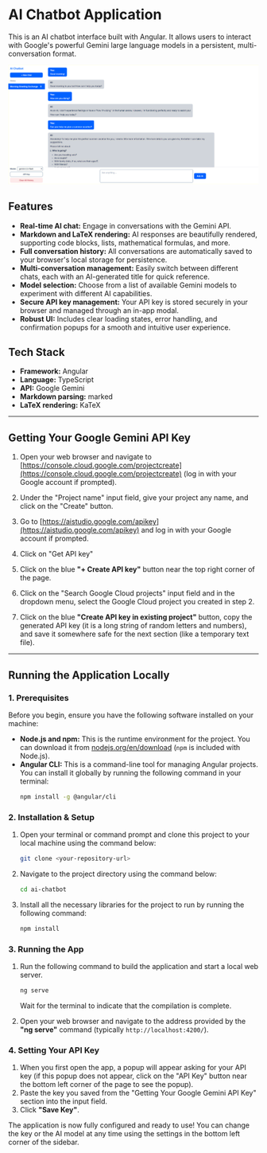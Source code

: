# AI Chatbot Application

This is an AI chatbot interface built with Angular. It allows users to interact with Google's powerful Gemini large language models in a persistent, multi-conversation format.

![AI Chatbot Screenshot](./ai-chatbot-screenshot.png)

## Features

-   **Real-time AI chat:** Engage in conversations with the Gemini API.
-   **Markdown and LaTeX rendering:** AI responses are beautifully rendered, supporting code blocks, lists, mathematical formulas, and more.
-   **Full conversation history:** All conversations are automatically saved to your browser's local storage for persistence.
-   **Multi-conversation management:** Easily switch between different chats, each with an AI-generated title for quick reference.
-   **Model selection:** Choose from a list of available Gemini models to experiment with different AI capabilities.
-   **Secure API key management:** Your API key is stored securely in your browser and managed through an in-app modal.
-   **Robust UI:** Includes clear loading states, error handling, and confirmation popups for a smooth and intuitive user experience.

## Tech Stack

-   **Framework:** Angular
-   **Language:** TypeScript
-   **API:** Google Gemini
-   **Markdown parsing:** marked
-   **LaTeX rendering:** KaTeX

---

## Getting Your Google Gemini API Key

1. Open your web browser and navigate to [https://console.cloud.google.com/projectcreate](https://console.cloud.google.com/projectcreate) (log in with your Google account if prompted).

2. Under the "Project name" input field, give your project any name, and click on the "Create" button.

3. Go to [https://aistudio.google.com/apikey](https://aistudio.google.com/apikey) and log in with your Google account if prompted.

4. Click on "Get API key"

5. Click on the blue **"+ Create API key"** button near the top right corner of the page.

6. Click on the "Search Google Cloud projects" input field and in the dropdown menu, select the Google Cloud project you created in step 2.

7. Click on the blue **"Create API key in existing project"** button, copy the generated API key (it is a long string of random letters and numbers), and save it somewhere safe for the next section (like a temporary text file).

---

## Running the Application Locally

### 1. Prerequisites

Before you begin, ensure you have the following software installed on your machine:
*   **Node.js and npm:** This is the runtime environment for the project. You can download it from [nodejs.org/en/download](https://nodejs.org/en/download) (`npm` is included with Node.js).
*   **Angular CLI:** This is a command-line tool for managing Angular projects. You can install it globally by running the following command in your terminal:
    ```bash
    npm install -g @angular/cli
    ```

### 2. Installation & Setup

1.  Open your terminal or command prompt and clone this project to your local machine using the command below:
    ```bash
    git clone <your-repository-url>
    ```

2.  Navigate to the project directory using the command below:
    ```bash
    cd ai-chatbot
    ```

3.  Install all the necessary libraries for the project to run by running the following command:
    ```bash
    npm install
    ```

### 3. Running the App

1. Run the following command to build the application and start a local web server.
    ```bash
    ng serve
    ```
    Wait for the terminal to indicate that the compilation is complete.

2. Open your web browser and navigate to the address provided by the **"ng serve"** command (typically `http://localhost:4200/`).

### 4. Setting Your API Key

1.  When you first open the app, a popup will appear asking for your API key (if this popup does not appear, click on the "API Key" button near the bottom left corner of the page to see the popup).
2.  Paste the key you saved from the "Getting Your Google Gemini API Key" section into the input field.
3.  Click **"Save Key"**.

The application is now fully configured and ready to use! You can change the key or the AI model at any time using the settings in the bottom left corner of the sidebar.